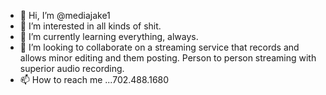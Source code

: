 - 👋 Hi, I’m @mediajake1
- 👀 I’m interested in all kinds of shit.
- 🌱 I’m currently learning everything, always. 
- 💞️ I’m looking to collaborate on a streaming service that records and allows minor editing and them posting.  Person to person streaming with superior audio recording. 
- 📫 How to reach me ...702.488.1680

<!---
mediajake1/mediajake1 is a ✨ special ✨ repository because its `README.md` (this file) appears on your GitHub profile.
You can click the Preview link to take a look at your changes.
--->
